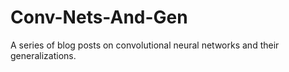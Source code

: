 Conv-Nets-And-Gen
=================

A series of blog posts on convolutional neural networks and their generalizations.
